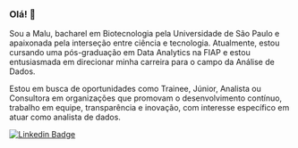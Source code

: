### Olá! 👋

Sou a Malu, bacharel em Biotecnologia pela Universidade de São Paulo e apaixonada pela interseção entre ciência e tecnologia. Atualmente, estou cursando uma pós-graduação em Data Analytics na FIAP e estou entusiasmada em direcionar minha carreira para o campo da Análise de Dados.

Estou em busca de oportunidades como Trainee, Júnior, Analista ou Consultora em organizações que promovam o desenvolvimento contínuo, trabalho em equipe, transparência e inovação, com interesse específico em atuar como analista de dados.

[![Linkedin Badge](https://img.shields.io/badge/-LinkedIn-blue?style=flat-square&logo=Linkedin&logoColor=white&link=https://www.linkedin.com/in/marialuisamartinsb/)](https://www.linkedin.com/in/marialuisamartinsb/)
